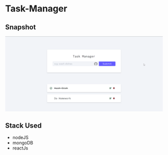 # Task-Manager

## Snapshot
![snapshot](./assets/img/snapshot.png)

## Stack Used 
- nodeJS
- mongoDB
- reactJs